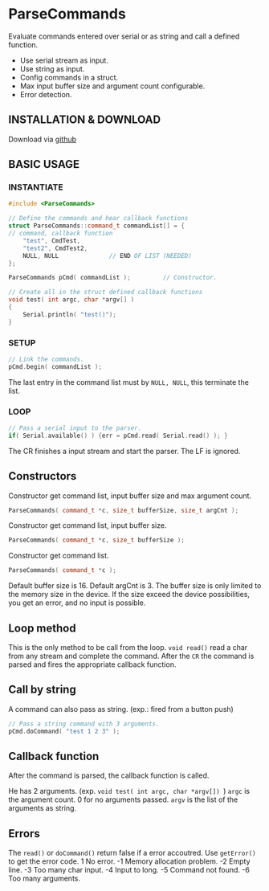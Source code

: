 # ParseCommands

Evaluate commands entered over serial or as string and call a defined function.

* Use serial stream as input.
* Use string as input.
* Config commands in a struct.
* Max input buffer size and argument count configurable.
* Error detection.

## INSTALLATION & DOWNLOAD
Download via [github](https://...)

## BASIC USAGE

### INSTANTIATE

```cpp
#include <ParseCommands>

// Define the commands and hear callback functions
struct ParseCommands::command_t commandList[] = {
// command, callback function
    "test", CmdTest,
    "test2", CmdTest2,
    NULL, NULL              // END OF LIST (NEEDED)
};

ParseCommands pCmd( commandList );         // Constructor.

// Create all in the struct defined callback functions
void test( int argc, char *argv[] )
{
    Serial.println( "test()");
}
```

### SETUP

```cpp
// Link the commands.
pCmd.begin( commandList );
```
The last entry in the command list must by ```NULL, NULL```, this terminate the list.

### LOOP

```cpp
// Pass a serial input to the parser.
if( Serial.available() ) {err = pCmd.read( Serial.read() ); }
```
The CR finishes a input stream and start the parser. The LF is ignored.

## Constructors

Constructor get command list, input buffer size and max argument count.
```cpp
ParseCommands( command_t *c, size_t bufferSize, size_t argCnt );
```
Constructor get command list, input buffer size.
```cpp
ParseCommands( command_t *c, size_t bufferSize );
```
Constructor get command list.
```cpp
ParseCommands( command_t *c );
```
Default buffer size is 16. Default argCnt is 3.
The buffer size is only limited to the memory size in the device.
If the size exceed the device possibilities, you get an error, and no input is possible.

## Loop method
This is the only method to be call from the loop.
```void read()``` read a char from any stream and complete the command. 
After the ```CR``` the command is parsed and fires the appropriate callback function.

## Call by string
A command can also pass as string. (exp.: fired from a button push)
```cpp
// Pass a string command with 3 arguments.
pCmd.doCommand( "test 1 2 3" );
```

## Callback function

After the command is parsed, the callback function is called.

He has 2 arguments. (exp. ```void test( int argc, char *argv[]) ```)
    ```argc``` is the argument count. 0 for no arguments passed.
    ```argv``` is the list of the arguments as string.

## Errors

The ```read()``` or ```doCommand()``` return false if a error accoutred.
Use ```getError()``` to get the error code.
     1  No error.
    -1  Memory allocation problem.
    -2  Empty line.
    -3  Too many char input.
    -4  Input to long.
    -5  Command not found.
    -6  Too many arguments.


